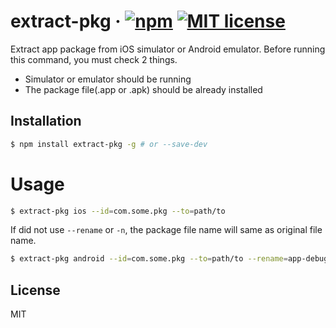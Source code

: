 # extract-pkg &middot; [![npm](https://img.shields.io/npm/v/extract-pkg.svg)](https://www.npmjs.com/package/extract-pkg) [![MIT license](http://img.shields.io/badge/license-MIT-brightgreen.svg)](LICENSE.md)

Extract app package from iOS simulator or Android emulator. Before running this command, you must check 2 things.

- Simulator or emulator should be running
- The package file(.app or .apk) should be already installed

## Installation

```bash
$ npm install extract-pkg -g # or --save-dev
```

# Usage

```bash
$ extract-pkg ios --id=com.some.pkg --to=path/to
```

If did not use `--rename` or `-n`, the package file name will same as original file name.

```bash
$ extract-pkg android --id=com.some.pkg --to=path/to --rename=app-debug.apk
```

## License

MIT
